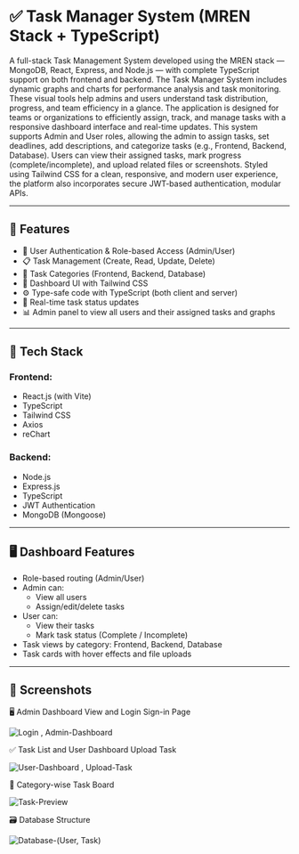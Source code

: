 # ✅ Task Manager System (MREN Stack + TypeScript)

A full-stack Task Management System developed using the MREN stack — MongoDB, React, Express, and Node.js — with complete TypeScript support on both frontend and backend.
The Task Manager System includes dynamic graphs and charts for performance analysis and task monitoring. 
These visual tools help admins and users understand task distribution, progress, and team efficiency in a glance.
The application is designed for teams or organizations to efficiently assign, track, and manage tasks with a responsive dashboard interface and real-time updates.
This system supports Admin and User roles, allowing the admin to assign tasks, set deadlines, add descriptions, and categorize tasks (e.g., Frontend, Backend, Database). 
Users can view their assigned tasks, mark progress (complete/incomplete), and upload related files or screenshots.
Styled using Tailwind CSS for a clean, responsive, and modern user experience, the platform also incorporates secure JWT-based authentication, modular APIs.

---

## 🚀 Features

- 🔐 User Authentication & Role-based Access (Admin/User)
- 📋 Task Management (Create, Read, Update, Delete)
- 📂 Task Categories (Frontend, Backend, Database)
- 🎨 Dashboard UI with Tailwind CSS
- ⚙️ Type-safe code with TypeScript (both client and server)
- 🧾 Real-time task status updates
- 📊 Admin panel to view all users and their assigned tasks and graphs 

---

## 🧰 Tech Stack

### Frontend:
- React.js (with Vite)
- TypeScript
- Tailwind CSS
- Axios
- reChart

### Backend:
- Node.js
- Express.js
- TypeScript
- JWT Authentication
- MongoDB (Mongoose)

---

## 🖥️ Dashboard Features

- Role-based routing (Admin/User)
- Admin can:
  - View all users 
  - Assign/edit/delete tasks
- User can:
  - View their tasks
  - Mark task status (Complete / Incomplete)
- Task views by category: Frontend, Backend, Database
- Task cards with hover effects and file uploads

---

##  📸 Screenshots 

🖥️ Admin Dashboard View and Login Sign-in Page

![Login , Admin-Dashboard](https://github.com/user-attachments/assets/8b007250-ac30-47ba-adc7-0e512080af51)

✅ Task List and User Dashboard Upload Task 

![User-Dashboard , Upload-Task](https://github.com/user-attachments/assets/422e8913-3174-4ccb-90b0-3e1a454ea672)

📂 Category-wise Task Board

![Task-Preview](https://github.com/user-attachments/assets/7d2fb056-7071-4787-afb0-bff6605795da)

🗃️ Database Structure  

![Database-(User, Task)](https://github.com/user-attachments/assets/89424ec8-d698-4a2c-8960-ebe779d421b5)
